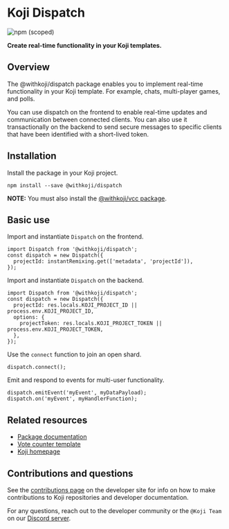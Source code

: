 # Koji Dispatch
![npm (scoped)](https://img.shields.io/npm/v/@withkoji/dispatch?color=green&style=flat-square)

**Create real-time functionality in your Koji templates.**

## Overview

The @withkoji/dispatch package enables you to implement real-time functionality in your Koji template. For example, chats, multi-player games, and polls.

You can use dispatch on the frontend to enable real-time updates and communication between connected clients. You can also use it transactionally on the backend to send secure messages to specific clients that have been identified with a short-lived token.

## Installation

Install the package in your Koji project.

```
npm install --save @withkoji/dispatch
```

**NOTE:** You must also install the [@withkoji/vcc package](https://developer.withkoji.com/reference/packages/withkoji-vcc-package).

## Basic use

Import and instantiate `Dispatch` on the frontend.

```
import Dispatch from '@withkoji/dispatch';
const dispatch = new Dispatch({
  projectId: instantRemixing.get(['metadata', 'projectId']),
});
```

Import and instantiate `Dispatch` on the backend.

```
import Dispatch from '@withkoji/dispatch';
const dispatch = new Dispatch({
  projectId: res.locals.KOJI_PROJECT_ID || process.env.KOJI_PROJECT_ID,
  options: {
    projectToken: res.locals.KOJI_PROJECT_TOKEN || process.env.KOJI_PROJECT_TOKEN,
  },
});
```

Use the `connect` function to join an open shard.
```
dispatch.connect();
```

Emit and respond to events for multi-user functionality.
```
dispatch.emitEvent('myEvent', myDataPayload);
dispatch.on('myEvent', myHandlerFunction);
```

## Related resources

* [Package documentation](https://developer.withkoji.com/reference/packages/withkoji-dispatch-package)
* [Vote counter template](http://developer.withkoji.com/docs/blueprints/vote-counter-blueprint)
* [Koji homepage](http://withkoji.com/)

## Contributions and questions

See the [contributions page](https://developer.withkoji.com/docs/about/contribute-koji-developers) on the developer site for info on how to make contributions to Koji repositories and developer documentation.

For any questions, reach out to the developer community or the `@Koji Team` on our [Discord server](https://discord.gg/eQuMJF6).
